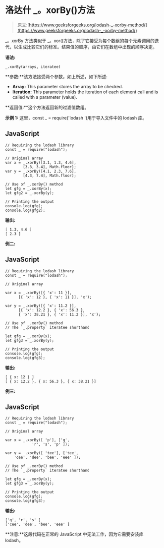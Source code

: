 # 洛达什 _。xorBy()方法

> 原文:[https://www.geeksforgeeks.org/lodash-_-xorby-method/](https://www.geeksforgeeks.org/lodash-_-xorby-method/)

_。xorBy 方法类似于 _。xor()方法，除了它接受为每个数组的每个元素调用的迭代，以生成比较它们的标准。结果值的顺序，由它们在数组中出现的顺序决定。

**语法:**

```
_.xorBy(arrays, iteratee)
```

**参数:**该方法接受两个参数，如上所述，如下所述:

*   **Array:** This parameter stores the array to be checked.
*   **Iteration:** This parameter holds the iteration of each element call and is called with a parameter (value).

**返回值:**这个方法返回新的过滤值数组。

**示例 1:** 这里，const _ = require('lodash ')用于导入文件中的 lodash 库。

## JavaScript

```
// Requiring the lodash library 
const _ = require("lodash"); 

// Original array 
var x = _.xorBy([3.1, 1.3, 4.6], 
        [3.3, 3.4], Math.floor);
var y = _.xorBy([4.1, 2.3, 7.6], 
        [4.3, 7.4], Math.floor);

// Use of _.xorBy() method
let gfg = _.xorBy(x);
let gfg2 = _.xorBy(y);

// Printing the output 
console.log(gfg);
console.log(gfg2);
```

**输出:**

```
[ 1.3, 4.6 ]
[ 2.3 ]

```

**例二:**

## JavaScript

```
// Requiring the lodash library 
const _ = require("lodash"); 

// Original array 

var x = _.xorBy([{ 'x': 11 }], 
      [{ 'x': 12 }, { 'x': 11 }], 'x');

var y = _.xorBy([{ 'x': 11.2 }], 
      [{ 'x': 12.2 }, { 'x': 56.3 }, 
      { 'x': 38.21 }, { 'x': 11.2 }], 'x');

// Use of _.xorBy() method
// The `_.property` iteratee shorthand

let gfg = _.xorBy(x);
let gfg3 = _.xorBy(y);

// Printing the output 
console.log(gfg);
console.log(gfg3);
```

**输出:**

```
[ { x: 12 } ]
[ { x: 12.2 }, { x: 56.3 }, { x: 38.21 }]

```

**例三:**

## JavaScript

```
// Requiring the lodash library 
const _ = require("lodash"); 

// Original array 

var x = _.xorBy([ 'p'], ['q', 
            'r', 's', 'p' ]);

var y = _.xorBy([ 'tee'], ['tee', 
    'cee', 'dee', 'bee', 'eee' ]);

// Use of _.xorBy() method
// The `_.property` iteratee shorthand

let gfg = _.xorBy(x);
let gfg3 = _.xorBy(y);

// Printing the output 
console.log(gfg);
console.log(gfg3);
```

**输出:**

```
['q', 'r', 's' ]
['cee', 'dee', 'bee', 'eee' ]

```

**注意:**这段代码在正常的 JavaScript 中无法工作，因为它需要安装库 lodash。